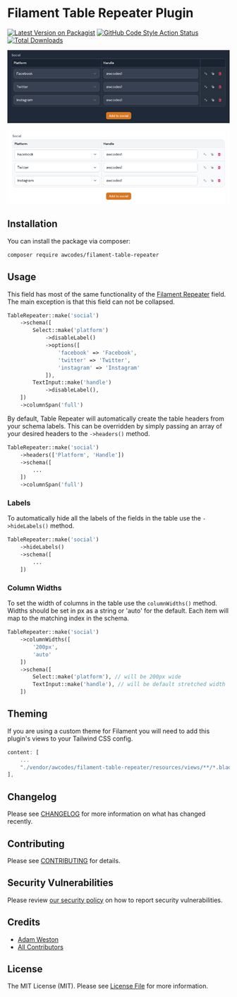 # Filament Table Repeater Plugin

[![Latest Version on Packagist](https://img.shields.io/packagist/v/awcodes/filament-table-repeater.svg?style=flat-square)](https://packagist.org/packages/awcodes/filament-table-repeater)
[![GitHub Code Style Action Status](https://img.shields.io/github/workflow/status/awcodes/filament-table-repeater/Check%20&%20fix%20styling?label=code%20style)](https://github.com/awcodes/filament-table-repeater/actions?query=workflow%3A"Check+%26+fix+styling"+branch%3Amain)
[![Total Downloads](https://img.shields.io/packagist/dt/awcodes/filament-table-repeater.svg?style=flat-square)](https://packagist.org/packages/awcodes/filament-table-repeater)

![screenshot in dark mode](./images/dark-mode.jpg)

![screenshot in light mode](./images/light-mode.jpg)

## Installation

You can install the package via composer:

```bash
composer require awcodes/filament-table-repeater
```

## Usage

This field has most of the same functionality of the [Filament Repeater](https://filamentphp.com/docs/2.x/forms/fields#repeater) field. The main exception is that this field can not be collapsed.

```php
TableRepeater::make('social')
    ->schema([
        Select::make('platform')
            ->disableLabel()
            ->options([
                'facebook' => 'Facebook',
                'twitter' => 'Twitter',
                'instagram' => 'Instagram'
            ]),
        TextInput::make('handle')
            ->disableLabel(),
    ])
    ->columnSpan('full')
```

By default, Table Repeater will automatically create the table headers from your schema labels. This can be overridden by simply passing an array of your desired headers to the `->headers()` method.

```php
TableRepeater::make('social')
    ->headers(['Platform', 'Handle'])
    ->schema([
        ...
    ])
    ->columnSpan('full')
```

### Labels

To automatically hide all the labels of the fields in the table use the `->hideLabels()` method.

```php
TableRepeater::make('social')
    ->hideLabels()
    ->schema([
        ...
    ])
```

### Column Widths

To set the width of columns in the table use the `columnWidths()` method. 
Widths should be set in px as a string or 'auto' for the default. Each item 
will map to the matching index in the schema.

```php
TableRepeater::make('social')
    ->columnWidths([
        '200px',
        'auto'
    ])
    ->schema([
        Select::make('platform'), // will be 200px wide
        TextInput::make('handle'), // will be default stretched width
    ])
```

## Theming

If you are using a custom theme for Filament you will need to add this plugin's views to your Tailwind CSS config.

```js
content: [
    ...
    "./vendor/awcodes/filament-table-repeater/resources/views/**/*.blade.php",
],
```

## Changelog

Please see [CHANGELOG](CHANGELOG.md) for more information on what has changed recently.

## Contributing

Please see [CONTRIBUTING](.github/CONTRIBUTING.md) for details.

## Security Vulnerabilities

Please review [our security policy](../../security/policy) on how to report security vulnerabilities.

## Credits

- [Adam Weston](https://github.com/awcodes)
- [All Contributors](../../contributors)

## License

The MIT License (MIT). Please see [License File](LICENSE.md) for more information.
